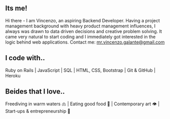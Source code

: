 ## Its me!
Hi there - I am Vincenzo, an aspiring Backend Developer. Having a project management background with heavy product management influences, I always was drawn to data driven decisions and creative problem solving. It came very natural to start coding and I immediately got interested in the logic behind web applications.
Contact me: mr.vincenzo.galante@gmail.com

## I code with..
Ruby on Rails | JavaScript | SQL | HTML, CSS, Bootstrap | Git & GitHub | Heroku

## Beides that I love..
Freediving in warm waters 🫁 | Eating good food 👄 | Contemporary art 👁 | Start-ups & entrepreneurship 🧠
